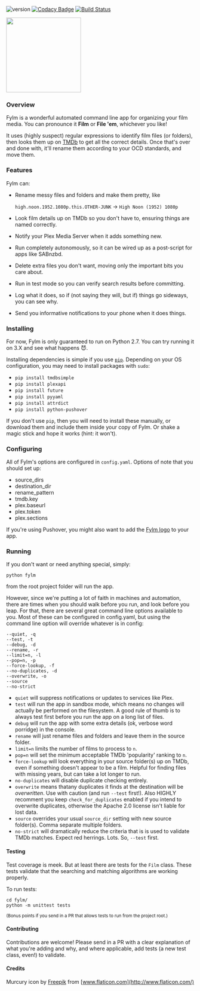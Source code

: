 ![version](https://img.shields.io/badge/version-0.2.1--alpha-orange.svg) [![Codacy Badge](https://api.codacy.com/project/badge/Grade/8fcfaf45a6494aedb4b0340461c2b79b)](https://www.codacy.com/app/brandonscript/fylm) [![Build Status](https://travis-ci.org/brandonscript/fylm.svg?branch=master)](https://travis-ci.org/brandonscript/fylm)

<img src="https://i.imgur.com/X53grFH.png" width="200">

### Overview

Fylm is a wonderful automated command line app for organizing your film media. You can pronounce it **Film** or **File 'em**, whichever you like!

It uses (highly suspect) regular expressions to identify film files (or folders), then looks them up on [TMDb](https://www.themoviedb.org) to get all the correct details. Once that's over and done with, it'll rename them according to your OCD standards, and move them.

### Features

Fylm can:

- Rename messy files and folders and make them pretty, like

  `high.noon.1952.1080p.this.OTHER-JUNK` → `High Noon (1952) 1080p`
- Look film details up on TMDb so you don't have to, ensuring things are named correctly.
- Notify your Plex Media Server when it adds something new.
- Run completely autonomously, so it can be wired up as a post-script for apps like SABnzbd.
- Delete extra files you don't want, moving only the important bits you care about.
- Run in test mode so you can verify search results before committing.
- Log what it does, so if (not saying they will, but if) things go sideways, you can see why.
- Send you informative notifications to your phone when it does things.

### Installing

For now, Fylm is only guaranteed to run on Python 2.7. You can try running it on 3.X and see what happens 😈.

Installing dependencies is simple if you use [`pip`](https://pip.pypa.io/en/stable/installing/). Depending on your OS configuration, you may need to install packages with `sudo`:

- `pip install tmdbsimple`
- `pip install plexapi`
- `pip install future`
- `pip install pyyaml`
- `pip install attrdict`
- `pip install python-pushover`

If you don't use `pip`, then you will need to install these manually, or download them and include them inside your copy of Fylm. Or shake a magic stick and hope it works (hint: it won't).

### Configuring

All of Fylm's options are configured in `config.yaml`. Options of note that you should set up:

- source_dirs
- destination_dir
- rename_pattern
- tmdb.key
- plex.baseurl
- plex.token
- plex.sections

If you're using Pushover, you might also want to add the [Fylm logo](https://imgur.com/a/wm3LS) to your app.

### Running

If you don't want or need anything special, simply:

    python fylm

from the root project folder will run the app.

However, since we're putting a lot of faith in machines and automation, there are times when you should walk before you run, and look before you leap. For that, there are several great command line options available to you. Most of these can be configured in config.yaml, but using the command line option will override whatever is in config:

    --quiet, -q
    --test, -t
    --debug, -d
    --rename, -r
    --limit=n, -l
    --pop=n, -p
    --force-lookup, -f
    --no-duplicates, -d
    --overwrite, -o
    --source
    --no-strict
	
- `quiet` will suppress notifications or updates to services like Plex.
- `test` will run the app in sandbox mode, which means no changes will actually be performed on the filesystem. A good rule of thumb is to always test first before you run the app on a long list of files.
- `debug` will run the app with some extra details (ok, verbose word porridge) in the console.
- `rename` will just rename files and folders and leave them in the source folder.
- `limit=n` limits the number of films to process to `n`.
- `pop=n` will set the minimum acceptable TMDb 'popularity' ranking to `n`.
- `force-lookup` will look everything in your source folder(s) up on TMDb, even if something doesn't appear to be a film. Helpful for finding files with missing years, but can take a lot longer to run.
- `no-duplicates` will disable duplicate checking entirely.
- `overwrite` means thatany duplicates it finds at the destination will be *overwritten*. Use with caution (and run `--test` first!). Also HIGHLY recomment you keep `check_for_duplicates` enabled if you intend to overwrite duplicates, otherwise the Apache 2.0 license isn't liable for lost data.
- `source` overrides your usual `source_dir` setting with new source folder(s). Comma separate multiple folders.
- `no-strict` will dramatically reduce the criteria that is is used to validate TMDb matches. Expect red herrings. Lots. So, `--test` first.

#### Testing

Test coverage is meek. But at least there are tests for the `Film` class. These tests validate that the searching and matching algorithms are working properly.

To run tests:

    cd fylm/
    python -m unittest tests

<sub>(Bonus points if you send in a PR that allows tests to run from the project root.)</sub>

#### Contributing

Contributions are welcome! Please send in a PR with a clear explanation of what you're adding and why, and where applicable, add tests (a new test class, even!) to validate.

#### Credits

Murcury icon by [Freepik](https://www.flaticon.com/authors/freepik) from [www.flaticon.com](http://www.flaticon.com/)
